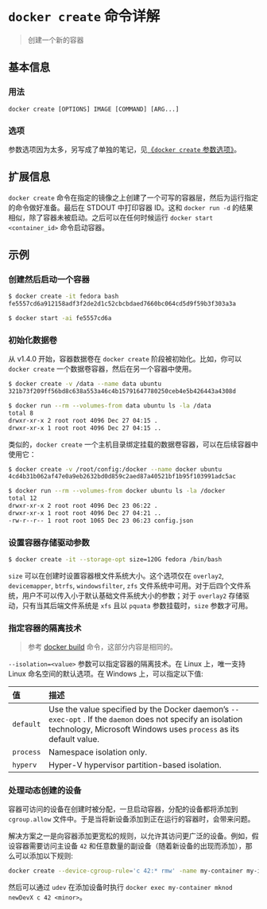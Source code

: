 # `docker create` 命令详解

> 创建一个新的容器

## 基本信息

### 用法

```
docker create [OPTIONS] IMAGE [COMMAND] [ARG...]
```

### 选项

参数选项因为太多，另写成了单独的笔记，见[《`docker create` 参数选项》](create-opts.md)。

## 扩展信息

`docker create` 命令在指定的镜像之上创建了一个可写的容器层，然后为运行指定的命令做好准备。最后在 STDOUT 中打印容器 ID。这和 `docker run -d` 的结果相似，除了容器未被启动。之后可以在任何时候运行 `docker start <container_id>` 命令启动容器。

## 示例

### 创建然后启动一个容器

```bash
$ docker create -it fedora bash
fe5557cd6a912158adf3f2de2d1c52cbcbdaed7660bc064cd5d9f59b3f303a3a

$ docker start -ai fe5557cd6a
```

### 初始化数据卷

从 v1.4.0 开始，容器数据卷在 `docker create` 阶段被初始化。比如，你可以 `docker create` 一个数据卷容器，然后在另一个容器中使用。

```bash
$ docker create -v /data --name data ubuntu
321b73f209ff56bd8c638a553a46c4b15791647780250ceb4e5b426443a4308d

$ docker run --rm --volumes-from data ubuntu ls -la /data
total 8
drwxr-xr-x 2 root root 4096 Dec 27 04:15 .
drwxr-xr-x 1 root root 4096 Dec 27 04:15 ..
```

类似的，`docker create` 一个主机目录绑定挂载的数据卷容器，可以在后续容器中使用它：

```bash
$ docker create -v /root/config:/docker --name docker ubuntu
4cd4b31b062af47e0a9eb2632bd0d859c2aed87a40521bf1b95f103991adc5ac

$ docker run --rm --volumes-from docker ubuntu ls -la /docker
total 12
drwxr-xr-x 2 root root 4096 Dec 23 06:22 .
drwxr-xr-x 1 root root 4096 Dec 27 04:21 ..
-rw-r--r-- 1 root root 1065 Dec 23 06:23 config.json
```

### 设置容器存储驱动参数

```bash
$ docker create -it --storage-opt size=120G fedora /bin/bash
```

`size` 可以在创建时设置容器根文件系统大小。这个选项仅在 `overlay2`, `devicemapper`, `btrfs`, `windowsfilter`, `zfs` 文件系统中可用。对于后四个文件系统，用户不可以传入小于默认基础文件系统大小的参数；对于 `overlay2` 存储驱动，只有当其后端文件系统是 `xfs` 且以 `pquata` 参数挂载时，`size` 参数才可用。

### 指定容器的隔离技术

> 参考 [docker build](build.md#指定容器的隔离技术) 命令，这部分内容是相同的。

`--isolation=<value>` 参数可以指定容器的隔离技术。在 Linux 上，唯一支持 Linux 命名空间的默认选项。在 Windows 上，可以指定以下值:

| 值 | 描述 |
| :-------- | :----------------------------------------------------------- |
| `default` | Use the value specified by the Docker daemon’s `--exec-opt` . If the `daemon` does not specify an isolation technology, Microsoft Windows uses `process` as its default value. |
| `process` | Namespace isolation only. |
| `hyperv` | Hyper-V hypervisor partition-based isolation. |

### 处理动态创建的设备

容器可访问的设备在创建时被分配，一旦启动容器，分配的设备都将添加到 `cgroup.allow` 文件中。于是当将新设备添加到正在运行的容器时，会带来问题。

解决方案之一是向容器添加更宽松的规则，以允许其访问更广泛的设备。例如，假设容器需要访问主设备 `42` 和任意数量的副设备（随着新设备的出现而添加），那么可以添加以下规则:

```bash
docker create --device-cgroup-rule='c 42:* rmw' -name my-container my-image
```

然后可以通过 `udev` 在添加设备时执行 `docker exec my-container mknod newDevX c 42 <minor>`。
